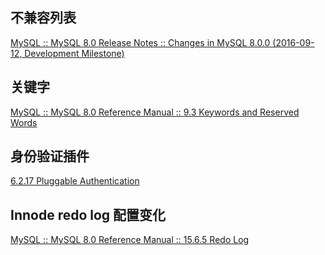 ## 不兼容列表

[MySQL :: MySQL 8.0 Release Notes :: Changes in MySQL 8.0.0 (2016-09-12, Development Milestone)](https://dev.mysql.com/doc/relnotes/mysql/8.0/en/news-8-0-0.html)


## 关键字

[MySQL :: MySQL 8.0 Reference Manual :: 9.3 Keywords and Reserved Words](https://dev.mysql.com/doc/refman/8.0/en/keywords.html)


## 身份验证插件

[6.2.17 Pluggable Authentication](https://docs.oracle.com/cd/E17952_01/mysql-8.0-en/pluggable-authentication.html#pluggable-authentication-default-plugin)


## Innode redo log 配置变化

[MySQL :: MySQL 8.0 Reference Manual :: 15.6.5 Redo Log](https://dev.mysql.com/doc/refman/8.0/en/innodb-redo-log.html)